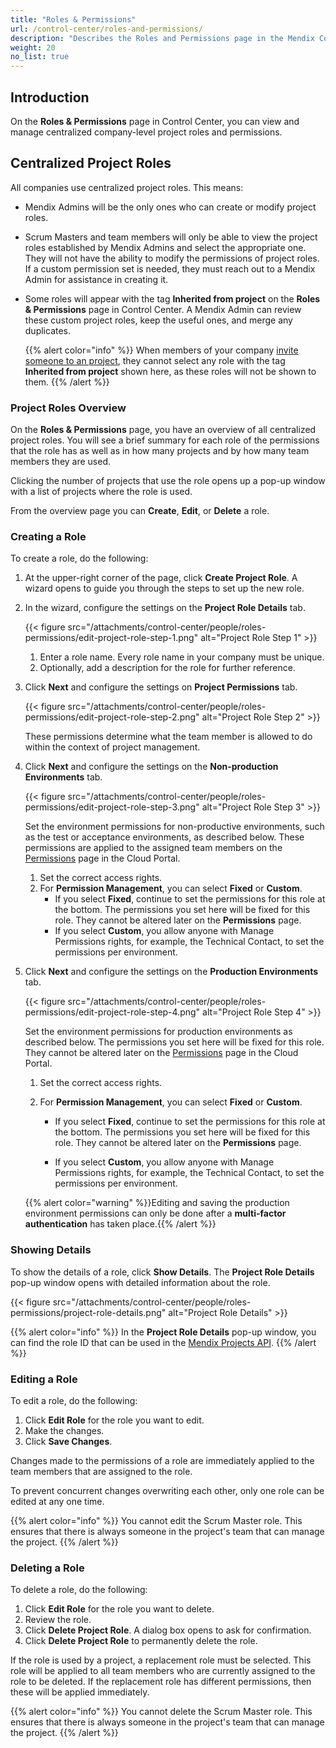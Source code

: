 ```yaml
---
title: "Roles & Permissions"
url: /control-center/roles-and-permissions/
description: "Describes the Roles and Permissions page in the Mendix Control Center."
weight: 20
no_list: true
---
```


## Introduction

On the **Roles & Permissions** page in Control Center, you can view and manage centralized company-level project roles and permissions.

## Centralized Project Roles

All companies use centralized project roles. This means:

* Mendix Admins will be the only ones who can create or modify project roles.

* Scrum Masters and team members will only be able to view the project roles established by Mendix Admins and select the appropriate one. They will not have the ability to modify the permissions of project roles. If a custom permission set is needed, they must reach out to a Mendix Admin for assistance in creating it.

* Some roles will appear with the tag **Inherited from project** on the **Roles & Permissions** page in Control Center. A Mendix Admin can review these custom project roles, keep the useful ones, and merge any duplicates.

  {{% alert color="info" %}}
  When members of your company  [invite someone to an project](/developerportal/general/team/#inviting), they cannot select any role with the tag **Inherited from project** shown here, as these roles will not be shown to them.
  {{% /alert %}} 

### Project Roles Overview

On the **Roles & Permissions** page, you have an overview of all centralized project roles. You will see a brief summary for each role of the permissions that the role has as well as in how many projects and by how many team members they are used.

Clicking the number of projects that use the role opens up a pop-up window with a list of projects where the role is used.

From the overview page you can **Create**, **Edit**, or **Delete** a role.

### Creating a Role

To create a role, do the following:

1. At the upper-right corner of the page, click **Create Project Role**. A wizard opens to guide you through the steps to set up the new role.

2. In the wizard, configure the settings on the **Project Role Details** tab.

    {{< figure src="/attachments/control-center/people/roles-permissions/edit-project-role-step-1.png" alt="Project Role Step 1" >}}

    1. Enter a role name. Every role name in your company must be unique.
    2. Optionally, add a description for the role for further reference.

3. Click **Next** and configure the settings on **Project Permissions** tab.

    {{< figure src="/attachments/control-center/people/roles-permissions/edit-project-role-step-2.png" alt="Project Role Step 2" >}}

    These permissions determine what the team member is allowed to do within the context of project management.

4. Click **Next** and configure the settings on the **Non-production Environments** tab.

   {{< figure src="/attachments/control-center/people/roles-permissions/edit-project-role-step-3.png" alt="Project Role Step 3" >}}

   Set the environment permissions for non-productive environments, such as the test or acceptance environments, as described below. These permissions are applied to the assigned team members on the [Permissions](/developerportal/deploy/environments/#permissions) page in the Cloud Portal.

   1. Set the correct access rights.
   2. For **Permission Management**, you can select **Fixed** or **Custom**. 
      * If you select **Fixed**, continue to set the permissions for this role at the bottom. The permissions you set here will be fixed for this role. They cannot be altered later on the **Permissions** page.
      * If you select **Custom**, you allow anyone with Manage Permissions rights, for example, the Technical Contact, to set the permissions per environment.

5. Click **Next** and configure the settings on the **Production Environments** tab.

    {{< figure src="/attachments/control-center/people/roles-permissions/edit-project-role-step-4.png" alt="Project Role Step 4" >}}

    Set the environment permissions for production environments as described below. The permissions you set here will be fixed for this role. They cannot be altered later on the [Permissions](/developerportal/deploy/environments/#permissions) page in the Cloud Portal.

    1. Set the correct access rights.
    2. For **Permission Management**, you can select **Fixed** or **Custom**. 
        
        * If you select **Fixed**, continue to set the permissions for this role at the bottom. The permissions you set here will be fixed for this role. They cannot be altered later on the **Permissions** page.
        
        * If you select **Custom**, you allow anyone with Manage Permissions rights, for example, the Technical Contact, to set the permissions per environment.

    {{% alert color="warning" %}}Editing and saving the production environment permissions can only be done after a **multi-factor authentication** has taken place.{{% /alert %}}

### Showing Details

To show the details of a role, click **Show Details**. The **Project Role Details** pop-up window opens with detailed information about the role.

{{< figure src="/attachments/control-center/people/roles-permissions/project-role-details.png" alt="Project Role Details" >}}

{{% alert color="info" %}}
In the **Project Role Details** pop-up window, you can find the role ID that can be used in the [Mendix Projects API](/apidocs-mxsdk/apidocs/projects-api/).
{{% /alert %}}

### Editing a Role

To edit a role, do the following:

1. Click **Edit Role** for the role you want to edit.
2. Make the changes.
3. Click **Save Changes**.

Changes made to the permissions of a role are immediately applied to the team members that are assigned to the role.

To prevent concurrent changes overwriting each other, only one role can be edited at any one time.

{{% alert color="info" %}}
You cannot edit the Scrum Master role. This ensures that there is always someone in the project's team that can manage the project.
{{% /alert %}}

### Deleting a Role

To delete a role, do the following:

1. Click **Edit Role** for the role you want to delete.
2. Review the role.
3. Click **Delete Project Role**. A dialog box opens to ask for confirmation.
4. Click **Delete Project Role** to permanently delete the role.

If the role is used by a project, a replacement role must be selected. This role will be applied to all team members who are currently assigned to the role to be deleted. If the replacement role has different permissions, then these will be applied immediately.

{{% alert color="info" %}}
You cannot delete the Scrum Master role. This ensures that there is always someone in the project's team that can manage the project.
{{% /alert %}}
